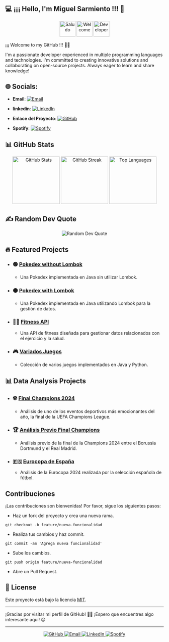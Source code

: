 ## 💻 ¡¡¡ Hello, I'm Miguel Sarmiento !!! 👋

<div align="center">
  <img src="https://media.giphy.com/media/xT9IgG50Fb7Mi0prBC/giphy.gif" height="50" alt="Saludo">
  <img src="https://media.giphy.com/media/13HgwGsXF0aiGY/giphy.gif" height="50" alt="Welcome">
  <img src="https://media.giphy.com/media/Y4ak9Ki2GZCbJxAnJD/giphy.gif" height="50" alt="Developer">
</div>

¡¡¡ Welcome to my GitHub !!! 👨‍🎓

I'm a passionate developer experienced in multiple programming languages and technologies. I'm committed to creating innovative solutions and collaborating on open-source projects. Always eager to learn and share knowledge!



## 🌐 Socials:
- **Email**: [![Email](https://img.shields.io/badge/Email-D14836?logo=gmail&logoColor=white)](mailto:msarmientolevy@gmail.com)

- **linkedin**: [![LinkedIn](https://img.shields.io/badge/LinkedIn-%230077B5.svg?logo=linkedin&logoColor=white)](https://www.linkedin.com/in/miguel-sarmiento-)

- **Enlace del Proyecto**: [![GitHub](https://img.shields.io/badge/GitHub-%23121011.svg?logo=github&logoColor=white)](https://github.com/miguelASL)

- **Spotify**: [![Spotify](https://img.shields.io/badge/Spotify-%231ED760.svg?logo=spotify&logoColor=white)](https://open.spotify.com/show/3nz8yOXAfpmdYxSrkwyhLe?si=f36a4273252547ce)

## 📊 GitHub Stats

<div align="center">
  <img src="https://github-readme-stats.vercel.app/api?username=miguelASL&theme=blue-green&hide_border=false&include_all_commits=false&count_private=false" height="150" alt="GitHub Stats" />
  <img src="https://github-readme-streak-stats.herokuapp.com/?user=miguelASL&theme=blue-green&hide_border=false" height="150" alt="GitHub Streak" />
  <img src="https://github-readme-stats.vercel.app/api/top-langs/?username=miguelASL&theme=blue-green&hide_border=false&include_all_commits=false&count_private=false&layout=compact" height="150" alt="Top Languages" />
</div>

## ✍️ Random Dev Quote

<div align="center">
  <img src="https://quotes-github-readme.vercel.app/api?type=horizontal&theme=radical" alt="Random Dev Quote" />
</div>

## 🔥 Featured Projects

- ### 🟢 [Pokedex without Lombok](https://github.com/tuusuario/pokedex-without-lombok)
  - Una Pokedex implementada en Java sin utilizar Lombok.

- ### 🟠 [Pokedex with Lombok](https://github.com/tuusuario/pokedex-with-lombok)
  - Una Pokedex implementada en Java utilizando Lombok para la gestión de datos.

- ### 🏋️‍♂️ [Fitness API](https://github.com/tuusuario/fitness-api)
  - Una API de fitness diseñada para gestionar datos relacionados con el ejercicio y la salud.

- ### 🎮 [Variados Juegos](https://github.com/tuusuario/variados-juegos)
  - Colección de varios juegos implementados en Java y Python.


## 📊 Data Analysis Projects

- ### ⚽ [Final Champions 2024](https://github.com/miguelASL/final_champions_2024)
  - Análisis de uno de los eventos deportivos más emocionantes del año, la final de la UEFA Champions League.

- ### 🏆 [Análisis Previo Final Champions](https://github.com/miguelASL/analisis-previo-final-champions)
  - Análisis previo de la final de la Champions 2024 entre el Borussia Dortmund y el Real Madrid.

- ### 🇪🇸 [Eurocopa de España](https://github.com/miguelASL/Eurocopa_Espana)
  - Análisis de la Eurocopa 2024 realizada por la selección española de fútbol.

  
## Contribuciones
¡Las contribuciones son bienvenidas! Por favor, sigue los siguientes pasos:

- Haz un fork del proyecto y crea una nueva rama.
```
git checkout -b feature/nueva-funcionalidad
```
- Realiza tus cambios y haz commit.
```
git commit -am 'Agrega nueva funcionalidad'
```
- Sube los cambios.
```
git push origin feature/nueva-funcionalidad
```
- Abre un Pull Request.

## 📝 License

Este proyecto está bajo la licencia [MIT](https://choosealicense.com/licenses/mit/).

---

¡Gracias por visitar mi perfil de GitHub! 👨‍💻 ¡Espero que encuentres algo interesante aquí! 😊

---

<div align="center">
  <a href="https://github.com/miguelASL">
    <img src="https://img.shields.io/badge/GitHub-%23121011.svg?logo=github&logoColor=white" alt="GitHub">
  </a>
  <a href="mailto:tuemail@example.com">
    <img src="https://img.shields.io/badge/Email-D14836?logo=gmail&logoColor=white" alt="Email">
  </a>
  <a href="https://www.linkedin.com/in/miguel-sarmiento-">
    <img src="https://img.shields.io/badge/LinkedIn-%230077B5.svg?logo=linkedin&logoColor=white" alt="LinkedIn">
  </a>
  <a href="https://open.spotify.com/show/3nz8yOXAfpmdYxSrkwyhLe?si=f36a4273252547ce">
    <img src="https://img.shields.io/badge/Spotify-%231ED760.svg?logo=spotify&logoColor=white" alt="Spotify">
  </a>
</div>

